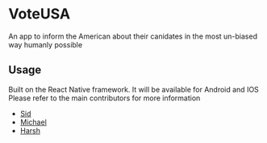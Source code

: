 # VoteUSA
An app to inform the American about their canidates in the most un-biased way humanly possible
## Usage
Built on the React Native framework. It will be available for Android and IOS
Please refer to the main contributors for more information 
- [Sid](https://github.com/Sybersid) 
- [Michael](https://github.com/Michaelgathara) 
- [Harsh](https://github.com/eichess)
